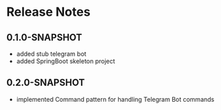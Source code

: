 # Release Notes

## 0.1.0-SNAPSHOT

* added stub telegram bot
* added SpringBoot skeleton project

## 0.2.0-SNAPSHOT

*   implemented Command pattern for handling Telegram Bot commands